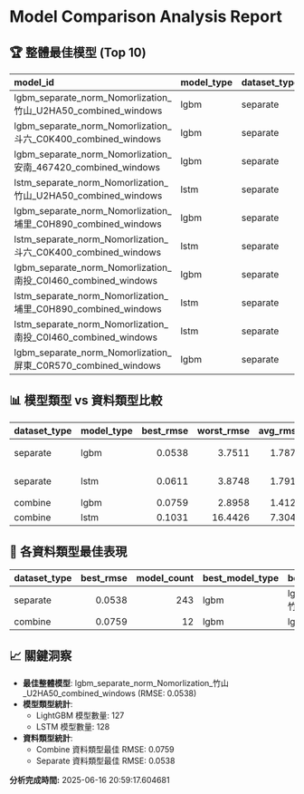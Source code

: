 # Model Comparison Analysis Report

## 🏆 整體最佳模型 (Top 10)

|model_id                                                      |model_type |dataset_type | test_rmse| model_size_mb|
|:-------------------------------------------------------------|:----------|:------------|---------:|-------------:|
|lgbm_separate_norm_Nomorlization_竹山_U2HA50_combined_windows |lgbm       |separate     |    0.0538|         32.88|
|lgbm_separate_norm_Nomorlization_斗六_C0K400_combined_windows |lgbm       |separate     |    0.0604|         35.49|
|lgbm_separate_norm_Nomorlization_安南_467420_combined_windows |lgbm       |separate     |    0.0606|         34.28|
|lstm_separate_norm_Nomorlization_竹山_U2HA50_combined_windows |lstm       |separate     |    0.0611|          0.07|
|lgbm_separate_norm_Nomorlization_埔里_C0H890_combined_windows |lgbm       |separate     |    0.0613|         32.39|
|lstm_separate_norm_Nomorlization_斗六_C0K400_combined_windows |lstm       |separate     |    0.0614|          0.07|
|lgbm_separate_norm_Nomorlization_南投_C0I460_combined_windows |lgbm       |separate     |    0.0636|         35.28|
|lstm_separate_norm_Nomorlization_埔里_C0H890_combined_windows |lstm       |separate     |    0.0653|          0.07|
|lstm_separate_norm_Nomorlization_南投_C0I460_combined_windows |lstm       |separate     |    0.0658|          0.07|
|lgbm_separate_norm_Nomorlization_屏東_C0R570_combined_windows |lgbm       |separate     |    0.0658|         34.93|

## 📊 模型類型 vs 資料類型比較

|dataset_type |model_type | best_rmse| worst_rmse| avg_rmse| model_count|best_model                                                    | avg_size_mb|
|:------------|:----------|---------:|----------:|--------:|-----------:|:-------------------------------------------------------------|-----------:|
|separate     |lgbm       |    0.0538|     3.7511|   1.7879|         121|lgbm_separate_norm_Nomorlization_竹山_U2HA50_combined_windows |     35.1252|
|separate     |lstm       |    0.0611|     3.8748|   1.7912|         122|lstm_separate_norm_Nomorlization_竹山_U2HA50_combined_windows |      0.0701|
|combine      |lgbm       |    0.0759|     2.8958|   1.4125|           6|lgbm_combine_norm_chunk_02                                    |    126.3433|
|combine      |lstm       |    0.1031|    16.4426|   7.3040|           6|lstm_combine_norm_chunk_02                                    |      0.0700|

## 🎯 各資料類型最佳表現

|dataset_type | best_rmse| model_count|best_model_type |best_model_id                                                 |
|:------------|---------:|-----------:|:---------------|:-------------------------------------------------------------|
|separate     |    0.0538|         243|lgbm            |lgbm_separate_norm_Nomorlization_竹山_U2HA50_combined_windows |
|combine      |    0.0759|          12|lgbm            |lgbm_combine_norm_chunk_02                                    |

## 📈 關鍵洞察

- **最佳整體模型**: lgbm_separate_norm_Nomorlization_竹山_U2HA50_combined_windows (RMSE: 0.0538)
- **模型類型統計**:
  - LightGBM 模型數量: 127
  - LSTM 模型數量: 128
- **資料類型統計**:
  - Combine 資料類型最佳 RMSE: 0.0759
  - Separate 資料類型最佳 RMSE: 0.0538

**分析完成時間:** 2025-06-16 20:59:17.604681
